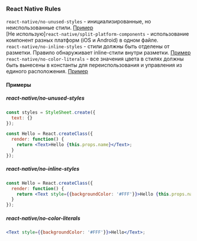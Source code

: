 ### React Native Rules

`react-native/no-unused-styles` - инициализированные, но неиспользованные стили. [Пример](#react-nativeno-unused-styles)\
[Не использую]`react-native/split-platform-components` - использование компонент разных платформ (iOS и Android) в одном файле.\
`react-native/no-inline-styles` - стили должны быть отделены от разметки. Правило обнаруживает inline-стили внутри разметки.
[Пример](#react-nativeno-inline-styles)\
`react-native/no-color-literals` - все значения цвета в стилях должны быть вынесены в константы для переиспользования и
управления из единого расположения. [Пример](#react-nativeno-color-literals)

#### Примеры
##### react-native/no-unused-styles
```jsx harmony
const styles = StyleSheet.create({
  text: {}
});

const Hello = React.createClass({
  render: function() {
    return <Text>Hello {this.props.name}</Text>;
  }
});
```

##### react-native/no-inline-styles
```jsx harmony
const Hello = React.createClass({
  render: function() {
    return <Text style={{backgroundColor: '#FFF'}}>Hello {this.props.name}</Text>;
  }
});
```

##### react-native/no-color-literals
```jsx harmony
<Text style={{backgroundColor: '#FFF'}}>Hello</Text>;
```
